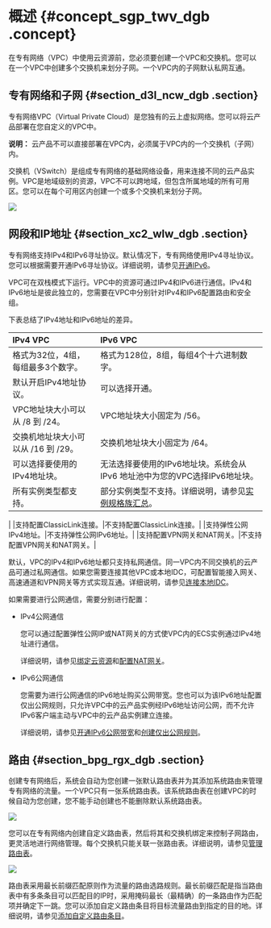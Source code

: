 # 概述 {#concept_sgp_twv_dgb .concept}

在专有网络（VPC）中使用云资源前，您必须要创建一个VPC和交换机。您可以在一个VPC中创建多个交换机来划分子网。一个VPC内的子网默认私网互通。

## 专有网络和子网 {#section_d3l_ncw_dgb .section}

专有网络VPC（Virtual Private Cloud）是您独有的云上虚拟网络。您可以将云产品部署在您自定义的VPC中。

**说明：** 云产品不可以直接部署在VPC内，必须属于VPC内的一个交换机（子网）内。

交换机（VSwitch）是组成专有网络的基础网络设备，用来连接不同的云产品实例。VPC是地域级别的资源，VPC不可以跨地域，但包含所属地域的所有可用区。您可以在每个可用区内创建一个或多个交换机来划分子网。

![](http://static-aliyun-doc.oss-cn-hangzhou.aliyuncs.com/assets/img/80559/155324038634448_zh-CN.png)

## 网段和IP地址 {#section_xc2_wlw_dgb .section}

专有网络支持IPv4和IPv6寻址协议。默认情况下，专有网络使用IPv4寻址协议。您可以根据需要开通IPv6寻址协议。详细说明，请参见[开通IPv6](cn.zh-CN/用户指南/使用IPv6/开通IPv6.md#)。

VPC可在双栈模式下运行。VPC中的资源可通过IPv4和IPv6进行通信。IPv4和IPv6地址是彼此独立的，您需要在VPC中分别针对IPv4和IPv6配置路由和安全组。

下表总结了IPv4地址和IPv6地址的差异。

|IPv4 VPC|IPv6 VPC|
|:-------|:-------|
|格式为32位，4组，每组最多3个数字。|格式为128位，8组，每组4个十六进制数字。|
|默认开启IPv4地址协议。|可以选择开通。|
|VPC地址块大小可以从 /8 到 /24。|VPC地址块大小固定为 /56。|
|交换机地址块大小可以从 /16 到 /29。|交换机地址块大小固定为 /64。|
|可以选择要使用的IPv4地址块。|无法选择要使用的IPv6地址块。系统会从IPv6 地址池中为您的VPC选择IPv6地址块。|
|所有实例类型都支持。|部分实例类型不支持。详细说明，请参见[实例规格族汇总](../../../../../cn.zh-CN/实例/实例规格族/实例规格族汇总.md#)。

|
|支持配置ClassicLink连接。|不支持配置ClassicLink连接。|
|支持弹性公网IPv4地址。|不支持弹性公网IPv6地址。|
|支持配置VPN网关和NAT网关。|不支持配置VPN网关和NAT网关。|

默认，VPC的IPv4和IPv6地址都只支持私网通信。同一VPC内不同交换机的云产品可通过私网通信。如果您需要连接其他VPC或本地IDC，可配置智能接入网关、高速通道和VPN网关等方式实现互通。详细说明，请参见[连接本地IDC](cn.zh-CN/用户指南/网络连接/连接本地IDC.md#)。

如果需要进行公网通信，需要分别进行配置：

-   IPv4公网通信

    您可以通过配置弹性公网IP或NAT网关的方式使VPC内的ECS实例通过IPv4地址进行通信。

    详细说明，请参见[绑定云资源](../../../../../cn.zh-CN/用户指南/绑定云资源.md#)和[配置NAT网关](../../../../../cn.zh-CN/快速入门/教程概述.md#)。

-   IPv6公网通信

    您需要为进行公网通信的IPv6地址购买公网带宽。您也可以为该IPv6地址配置仅出公网规则，只允许VPC中的云产品实例经IPv6地址访问公网，而不允许IPv6客户端主动与VPC中的云产品实例建立连接。

    详细说明，请参见[开通IPv6公网带宽](../../../../../cn.zh-CN/用户指南/管理IPv6公网带宽/开通IPv6公网带宽.md#)和[创建仅出公网规则](../../../../../cn.zh-CN/用户指南/管理出公网规则/创建仅出公网规则.md#)。


## 路由 {#section_bpg_rgx_dgb .section}

创建专有网络后，系统会自动为您创建一张默认路由表并为其添加系统路由来管理专有网络的流量。一个VPC只有一张系统路由表。该系统路由表在创建VPC的时候自动为您创建，您不能手动创建也不能删除默认系统路由表。

![](http://static-aliyun-doc.oss-cn-hangzhou.aliyuncs.com/assets/img/80559/155324038634508_zh-CN.png)

您可以在专有网络内创建自定义路由表，然后将其和交换机绑定来控制子网路由，更灵活地进行网络管理。每个交换机只能关联一张路由表。详细说明，请参见[管理路由表](cn.zh-CN/用户指南/路由/管理路由表.md#)。

![](http://static-aliyun-doc.oss-cn-hangzhou.aliyuncs.com/assets/img/80559/155324038634509_zh-CN.png)

路由表采用最长前缀匹配原则作为流量的路由选路规则。最长前缀匹配是指当路由表中有多条条目可以匹配目的IP时，采用掩码最长（最精确）的一条路由作为匹配项并确定下一跳。您可以添加自定义路由条目将目标流量路由到指定的目的地。详细说明，请参见[添加自定义路由条目](cn.zh-CN/用户指南/路由/添加自定义路由条目.md#)。

